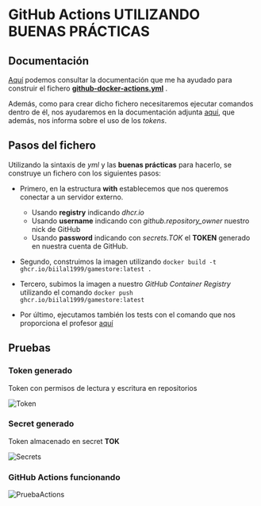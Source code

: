 # GitHub Actions UTILIZANDO BUENAS PRÁCTICAS

## Documentación

[Aquí](https://www.docker.com/blog/docker-support-for-the-new-github-container-registry/) podemos consultar la documentación que me ha ayudado para construir el fichero [**github-docker-actions.yml**](https://github.com/biilal1999/GameStore/blob/master/.github/workflows/github-docker-actions.yml) . 

Además, como para crear dicho fichero necesitaremos ejecutar comandos dentro de él, nos ayudaremos en la documentación adjunta [aquí](https://docs.github.com/es/free-pro-team@latest/packages/using-github-packages-with-your-projects-ecosystem/configuring-docker-for-use-with-github-packages), que además, nos informa sobre el uso de los *tokens*.


## Pasos del fichero

Utilizando la sintaxis de *yml* y las **buenas prácticas** para hacerlo, se construye un fichero con los siguientes pasos:

+ Primero, en la estructura **with** establecemos que nos queremos conectar a un servidor externo.

    + Usando **registry** indicando *dhcr.io*
    + Usando **username** indicando con *github.repository_owner* nuestro nick de GitHub
    + Usando **password** indicando con *secrets.TOK* el **TOKEN** generado en nuestra cuenta de GitHub.

+ Segundo, construimos la imagen utilizando `docker build -t ghcr.io/biilal1999/gamestore:latest .`

+ Tercero, subimos la imagen a nuestro *GitHub Container Registry* utilizando el comando `docker push ghcr.io/biilal1999/gamestore:latest`

+ Por último, ejecutamos también los tests con el comando que nos proporciona el profesor [aquí](http://jj.github.io/IV/documentos/proyecto/3.Docker#entrega-de-la-pr%C3%A1ctica)


## Pruebas


### Token generado

Token con permisos de lectura y escritura en repositorios


![Token](https://github.com/biilal1999/GameStore/blob/master/docs/img/Token.png)



### Secret generado

Token almacenado en secret **TOK**


![Secrets](https://github.com/biilal1999/GameStore/blob/master/docs/img/Secrets.png)


### GitHub Actions funcionando


![PruebaActions](https://github.com/biilal1999/GameStore/blob/master/docs/img/GitHubActions.png)


